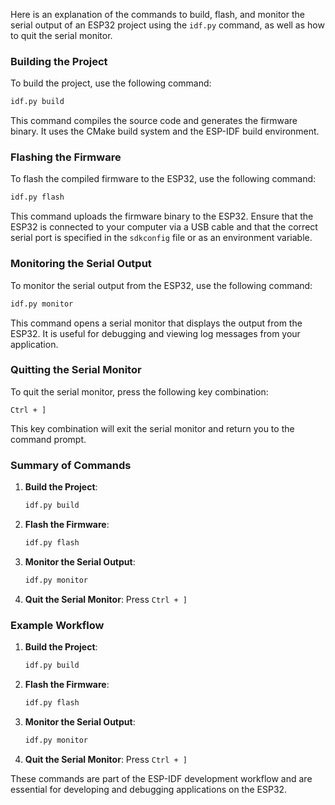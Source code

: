 Here is an explanation of the commands to build, flash, and monitor the serial output of an ESP32 project using the `idf.py` command, as well as how to quit the serial monitor.

### Building the Project

To build the project, use the following command:

```sh
idf.py build
```

This command compiles the source code and generates the firmware binary. It uses the CMake build system and the ESP-IDF build environment.

### Flashing the Firmware

To flash the compiled firmware to the ESP32, use the following command:

```sh
idf.py flash
```

This command uploads the firmware binary to the ESP32. Ensure that the ESP32 is connected to your computer via a USB cable and that the correct serial port is specified in the `sdkconfig` file or as an environment variable.

### Monitoring the Serial Output

To monitor the serial output from the ESP32, use the following command:

```sh
idf.py monitor
```

This command opens a serial monitor that displays the output from the ESP32. It is useful for debugging and viewing log messages from your application.

### Quitting the Serial Monitor

To quit the serial monitor, press the following key combination:

```
Ctrl + ]
```

This key combination will exit the serial monitor and return you to the command prompt.

### Summary of Commands

1. **Build the Project**:
   ```sh
   idf.py build
   ```

2. **Flash the Firmware**:
   ```sh
   idf.py flash
   ```

3. **Monitor the Serial Output**:
   ```sh
   idf.py monitor
   ```

4. **Quit the Serial Monitor**:
   Press `Ctrl + ]`

### Example Workflow

1. **Build the Project**:
   ```sh
   idf.py build
   ```

2. **Flash the Firmware**:
   ```sh
   idf.py flash
   ```

3. **Monitor the Serial Output**:
   ```sh
   idf.py monitor
   ```

4. **Quit the Serial Monitor**:
   Press `Ctrl + ]`

These commands are part of the ESP-IDF development workflow and are essential for developing and debugging applications on the ESP32.